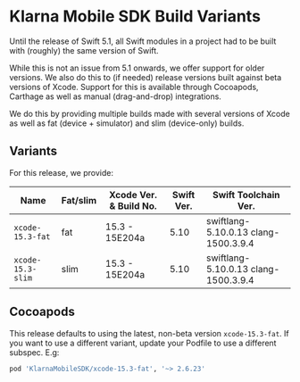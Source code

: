 # Klarna Mobile SDK Build Variants

Until the release of Swift 5.1, all Swift modules in a project had to be built with (roughly) the
same version of Swift.

While this is not an issue from 5.1 onwards, we offer support for older versions. We also do this
to (if needed) release versions built against beta versions of Xcode. Support for this is available
through Cocoapods, Carthage as well as manual (drag-and-drop) integrations.

We do this by providing multiple builds made with several versions of Xcode as well as fat (device +
simulator) and slim (device-only) builds.

## Variants

For this release, we provide:

| Name | Fat/slim | Xcode Ver. & Build No. | Swift Ver. | Swift Toolchain Ver. |
| ---- | -------- | ---------------------------- | ---------- | -------------------- |
| `xcode-15.3-fat` | fat | 15.3 - 15E204a | 5.10| swiftlang-5.10.0.13 clang-1500.3.9.4 |
| `xcode-15.3-slim` | slim | 15.3 - 15E204a | 5.10| swiftlang-5.10.0.13 clang-1500.3.9.4 |


## Cocoapods

This release defaults to using the latest, non-beta version `xcode-15.3-fat`. If you
want to use a different variant, update your Podfile to use a different subspec. E.g:


```ruby
pod 'KlarnaMobileSDK/xcode-15.3-fat', '~> 2.6.23'
```

